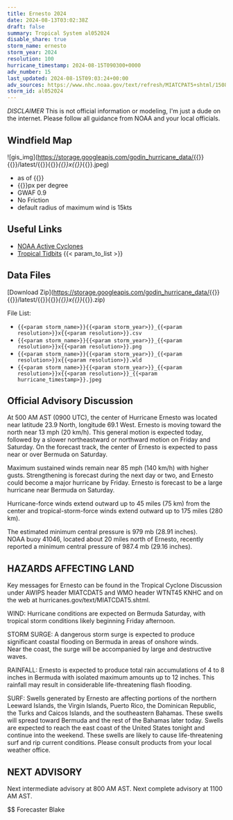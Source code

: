 ```yaml
---
title: Ernesto 2024
date: 2024-08-13T03:02:38Z
draft: false
summary: Tropical System al052024
disable_share: true
storm_name: ernesto
storm_year: 2024
resolution: 100
hurricane_timestamp: 2024-08-15T090300+0000
adv_number: 15
last_updated: 2024-08-15T09:03:24+00:00
adv_sources: https://www.nhc.noaa.gov/text/refresh/MIATCPAT5+shtml/150855.shtml;https://www.nhc.noaa.gov/refresh/graphics_at5+shtml/054806.shtml?cone
storm_id: al052024
---
```

*DISCLAIMER* This is not official information or modeling, I'm just a dude on the internet.  Please follow all guidance from NOAA and your local officials.

## Windfield Map
![gis_img](https://storage.googleapis.com/godin_hurricane_data/{{<param storm_name>}}{{<param storm_year>}}/latest/{{<param storm_name>}}{{<param storm_year>}}_{{<param resolution>}}x{{<param resolution>}}_{{<param hurricane_timestamp>}}.jpeg)

- as of {{<param last_updated>}}
- {{<param resolution>}}px per degree
- GWAF 0.9
- No Friction
- default radius of maximum wind is 15kts

## Useful Links
- [NOAA Active Cyclones](https://www.nhc.noaa.gov/)
- [Tropical Tidbits](https://www.tropicaltidbits.com/storminfo/)
{{< param_to_list >}}

## Data Files
[Download Zip](https://storage.googleapis.com/godin_hurricane_data/{{<param storm_name>}}{{<param storm_year>}}/latest/{{<param storm_name>}}{{<param storm_year>}}_{{<param resolution>}}x{{<param resolution>}}_{{<param hurricane_timestamp>}}.zip)

File List:
- `{{<param storm_name>}}{{<param storm_year>}}_{{<param resolution>}}x{{<param resolution>}}.csv`
- `{{<param storm_name>}}{{<param storm_year>}}_{{<param resolution>}}x{{<param resolution>}}.png`
- `{{<param storm_name>}}{{<param storm_year>}}_{{<param resolution>}}x{{<param resolution>}}.wld`
- `{{<param storm_name>}}{{<param storm_year>}}_{{<param resolution>}}x{{<param resolution>}}_{{<param hurricane_timestamp>}}.jpeg`


## Official Advisory Discussion
At 500 AM AST (0900 UTC), the center of Hurricane Ernesto was
located near latitude 23.9 North, longitude 69.1 West. Ernesto is
moving toward the north near 13 mph (20 km/h).  This general motion 
is expected today, followed by a slower northeastward or northward 
motion on Friday and Saturday. On the forecast track, the center of 
Ernesto is expected to pass near or over Bermuda on Saturday.
 
Maximum sustained winds remain near 85 mph (140 km/h) with higher
gusts.  Strengthening is forecast during the next day or two, and 
Ernesto could become a major hurricane by Friday.  Ernesto is 
forecast to be a large hurricane near Bermuda on Saturday.
 
Hurricane-force winds extend outward up to 45 miles (75 km) from the
center and tropical-storm-force winds extend outward up to 175 miles
(280 km).  
 
The estimated minimum central pressure is 979 mb (28.91 inches).  
NOAA buoy 41046, located about 20 miles north of Ernesto, recently 
reported a minimum central pressure of 987.4 mb (29.16 inches).
 
 
HAZARDS AFFECTING LAND
----------------------
Key messages for Ernesto can be found in the Tropical Cyclone
Discussion under AWIPS header MIATCDAT5 and WMO header WTNT45 KNHC
and on the web at hurricanes.gov/text/MIATCDAT5.shtml.
 
WIND: Hurricane conditions are expected on Bermuda Saturday, with
tropical storm conditions likely beginning Friday afternoon.

STORM SURGE: A dangerous storm surge is expected to produce 
significant coastal flooding on Bermuda in areas of onshore winds.  
Near the coast, the surge will be accompanied by large and 
destructive waves.
 
RAINFALL: Ernesto is expected to produce total rain accumulations of 
4 to 8 inches in Bermuda with isolated maximum amounts up to 12 
inches.  This rainfall may result in considerable life-threatening 
flash flooding.
 
SURF: Swells generated by Ernesto are affecting portions of the
northern Leeward Islands, the Virgin Islands, Puerto Rico, the
Dominican Republic, the Turks and Caicos Islands, and the
southeastern Bahamas. These swells will spread toward Bermuda and
the rest of the Bahamas later today. Swells are expected to reach
the east coast of the United States tonight and continue into
the weekend. These swells are likely to cause life-threatening surf
and rip current conditions. Please consult products from your local
weather office.
 
 
NEXT ADVISORY
-------------
Next intermediate advisory at 800 AM AST.
Next complete advisory at 1100 AM AST.
 
$$
Forecaster Blake